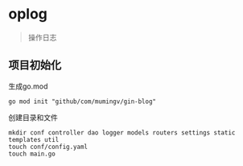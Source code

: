 # oplog

> 操作日志

## 项目初始化

生成go.mod

```
go mod init "github/com/mumingv/gin-blog"
```

创建目录和文件

```
mkdir conf controller dao logger models routers settings static templates util
touch conf/config.yaml
touch main.go
```

